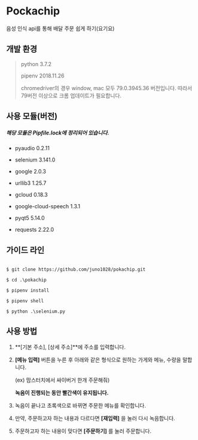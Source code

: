 Pockachip
=============

음성 인식 api를 통해 배달 주문 쉽게 하기(요기요)

## 개발 환경

> python 3.7.2
>
> pipenv 2018.11.26
>
> chromedriver의 경우 window, mac 모두 79.0.3945.36 버전입니다.
> 따라서 79버전 이상으로 크롬 업데이트가 필요합니다.

## 사용 모듈(버전)

##### 해당 모듈은 Pipfile.lock에 정리되어 있습니다. 

* pyaudio 0.2.11

* selenium 3.141.0

* google 2.0.3

* urllib3 1.25.7

* gcloud 0.18.3

* google-cloud-speech 1.3.1

* pyqt5 5.14.0

* requests 2.22.0

## 가이드 라인

 ```
 
$ git clone https://github.com/juno1028/pokachip.git

$ cd .\pokachip

$ pipenv install

$ pipenv shell

$ python .\selenium.py

 ```
## 사용 방법

1. **[기본 주소], [상세 주소]**에 주소를 입력합니다.

2. **[메뉴 입력]** 버튼을 누른 후 아래와 같은 형식으로 원하는 가게와 메뉴, 수량을 말합니다.

   (ex) 맘스터치에서 싸이버거 한개 주문해줘)

   **녹음이 진행되는 동안 빨간색이 유지됩니다.**

3. 녹음이 끝나고 초록색으로 바뀌면 주문한 메뉴를 확인합니다.

4. 만약, 주문하고자 하는 내용과 다르다면 **[재입력]** 을 눌러 다시 녹음합니다.

5. 주문하고자 하는 내용이 맞다면 **[주문하기]** 를 눌러 주문합니다. 
